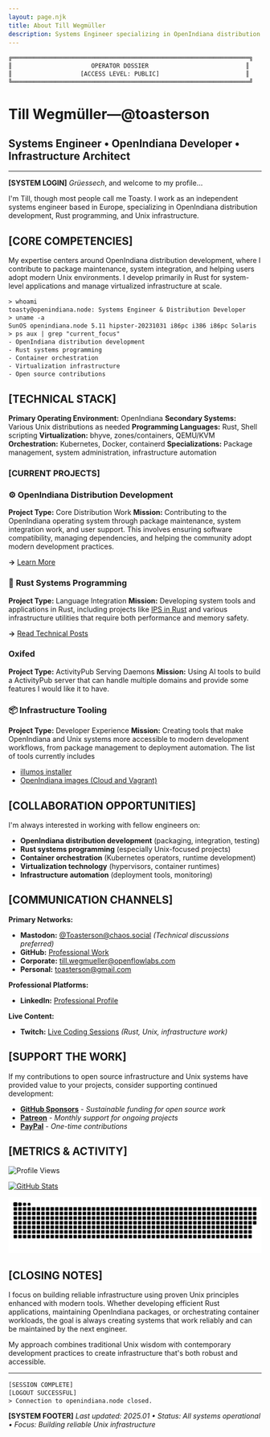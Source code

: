 ```yaml
---
layout: page.njk
title: About Till Wegmüller
description: Systems Engineer specializing in OpenIndiana distribution development, Rust programming, and Unix infrastructure
---
```


```
╔══════════════════════════════════════════════════════════════════╗
║                      OPERATOR DOSSIER                           ║
║                   [ACCESS LEVEL: PUBLIC]                        ║
╚══════════════════════════════════════════════════════════════════╝
```

# Till Wegmüller—@toasterson
## Systems Engineer • OpenIndiana Developer • Infrastructure Architect

---

**[SYSTEM LOGIN]** *Grüessech*, and welcome to my profile...

I'm Till, though most people call me Toasty. I work as an independent systems engineer based in Europe, specializing in OpenIndiana distribution development, Rust programming, and Unix infrastructure.

## **[CORE COMPETENCIES]**

My expertise centers around OpenIndiana distribution development, where I contribute to package maintenance, system integration, and helping users adopt modern Unix environments. I develop primarily in Rust for system-level applications and manage virtualized infrastructure at scale.

```
> whoami
toasty@openindiana.node: Systems Engineer & Distribution Developer
> uname -a
SunOS openindiana.node 5.11 hipster-20231031 i86pc i386 i86pc Solaris
> ps aux | grep "current_focus"
- OpenIndiana distribution development
- Rust systems programming
- Container orchestration
- Virtualization infrastructure
- Open source contributions
```

## **[TECHNICAL STACK]**

**Primary Operating Environment:** OpenIndiana
**Secondary Systems:** Various Unix distributions as needed
**Programming Languages:** Rust, Shell scripting
**Virtualization:** bhyve, zones/containers, QEMU/KVM
**Orchestration:** Kubernetes, Docker, containerd
**Specializations:** Package management, system administration, infrastructure automation

### **[CURRENT PROJECTS]**

### ⚙️ **OpenIndiana Distribution Development**
**Project Type:** Core Distribution Work
**Mission:** Contributing to the OpenIndiana operating system through package maintenance, system integration work, and user support. This involves ensuring software compatibility, managing dependencies, and helping the community adopt modern development practices.

**→** [Learn More](https://www.openindiana.org/)

### 🦀 **Rust Systems Programming**
**Project Type:** Language Integration
**Mission:** Developing system tools and applications in Rust, including projects like [IPS in Rust](https://github.com/OpenFlowLabs/ips) and various infrastructure utilities that require both performance and memory safety.

**→** [Read Technical Posts](/blog/)

### **Oxifed**
**Project Type:** ActivityPub Serving Daemons
**Mission:** Using AI tools to build a ActivityPub server that can handle multiple domains and provide some features I would like it to have.

### 📦 **Infrastructure Tooling**
**Project Type:** Developer Experience
**Mission:** Creating tools that make OpenIndiana and Unix systems more accessible to modern development workflows, from package management to deployment automation. The list of tools currently includes
- [illumos installer](https://github.com/Toasterson/installer)
- [OpenIndiana images (Cloud and Vagrant)](https://github.com/OpenIndiana/oi-packer)

## **[COLLABORATION OPPORTUNITIES]**

I'm always interested in working with fellow engineers on:

- **OpenIndiana distribution development** (packaging, integration, testing)
- **Rust systems programming** (especially Unix-focused projects)
- **Container orchestration** (Kubernetes operators, runtime development)
- **Virtualization technology** (hypervisors, container runtimes)
- **Infrastructure automation** (deployment tools, monitoring)

## **[COMMUNICATION CHANNELS]**

**Primary Networks:**
- **Mastodon:** [@Toasterson@chaos.social](https://chaos.social/@Toasterson) *(Technical discussions preferred)*
- **GitHub:** [Professional Work](https://github.com/toasterson)
- **Corporate:** [till.wegmueller@openflowlabs.com](mailto:till.wegmueller@openflowlabs.com)
- **Personal:** [toasterson@gmail.com](mailto:toasterson@gmail.com)

**Professional Platforms:**
- **LinkedIn:** [Professional Profile](https://www.linkedin.com/in/till-wegm%C3%BCller-825ba3131/)

**Live Content:**
- **Twitch:** [Live Coding Sessions](https://twitch.tv/Toasterson) *(Rust, Unix, infrastructure work)*

## **[SUPPORT THE WORK]**

If my contributions to open source infrastructure and Unix systems have provided value to your projects, consider supporting continued development:

- **[GitHub Sponsors](https://github.com/sponsors/Toasterson)** - *Sustainable funding for open source work*
- **[Patreon](https://patreon.com/toasterson)** - *Monthly support for ongoing projects*
- **[PayPal](https://paypal.me/toasterson)** - *One-time contributions*

## **[METRICS & ACTIVITY]**

![Profile Views](https://komarev.com/ghpvc/?username=toasterson&color=green)

[![GitHub Stats](https://github-readme-stats.vercel.app/api?username=Toasterson&show_icons=true&theme=dark&hide_border=true&bg_color=0a0a0a&title_color=00ff41&text_color=00ffff&icon_color=9d4edd)](https://github.com/anuraghazra/github-readme-stats)

[![GitHub Activity](https://raw.githubusercontent.com/toasterson/toasterson/output/github-contribution-grid-snake-dark.svg#gh-dark-mode-only)](https://github.com/toasterson)

## **[CLOSING NOTES]**

I focus on building reliable infrastructure using proven Unix principles enhanced with modern tools. Whether developing efficient Rust applications, maintaining OpenIndiana packages, or orchestrating container workloads, the goal is always creating systems that work reliably and can be maintained by the next engineer.

My approach combines traditional Unix wisdom with contemporary development practices to create infrastructure that's both robust and accessible.

---

```
[SESSION COMPLETE]
[LOGOUT SUCCESSFUL]
> Connection to openindiana.node closed.
```

**[SYSTEM FOOTER]**
*Last updated: 2025.01 • Status: All systems operational • Focus: Building reliable Unix infrastructure*
